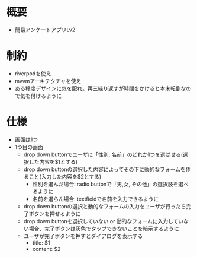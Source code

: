 # 概要
- 簡易アンケートアプリLv2

# 制約
- riverpodを使え
- mvvmアーキテクチャを使え
- ある程度デザインに気を配れ。再三繰り返すが時間をかけると本末転倒なので気を付けるように

# 仕様
- 画面は1つ
- 1つ目の画面
    - drop down buttonでユーザに「性別, 名前」のどれか1つを選ばせる(選択した内容を$1とする)
    - drop down buttonの選択した内容によってその下に動的なフォームを作ること(入力した内容を$2とする)
        - 性別を選んだ場合: radio buttonで「男,女, その他」の選択肢を選べるように
        - 名前を選らん場合: textfieldで名前を入力できるように
    - drop down buttonの選択と動的なフォームの入力をユーザが行ったら完了ボタンを押せるように
    - drop down buttonを選択していない or 動的なフォームに入力していない場合、完了ボタンは灰色でタップできないことを暗示するように
    - ユーザが完了ボタンを押すとダイアログを表示する
        - title: $1
        - content: $2